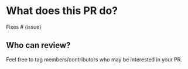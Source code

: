# What does this PR do?

<!--
Thank you for submitting a PR to the Open-source AI cookbook!

Someone will review your PR shortly. They may suggest changes to further improve your contribution. 
If no one reviewed your PR after a week has passed, don't hesitate to post a new comment @-mentioning the same 
persons---sometimes notifications get lost.

-->

<!-- Remove if not applicable -->

Fixes # (issue)

## Who can review?

Feel free to tag members/contributors who may be interested in your PR.
